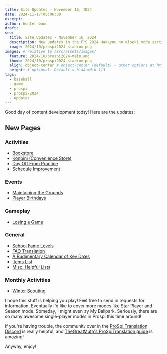 ```yaml
---
title: Site Updates - November 16, 2024
date: 2024-11-17T06:06:00
excerpt: 
author: hunter-baun
draft:
seo:
  title: Site Updates - November 16, 2024
  description: New updates in the PYS 2024 Hakkyuu no Kiseki mode section
  image: 2024/10/prospi2024-stadium.png
images: # relative to /src/assets/images/
  feature: 2024/10/prospi2024-main.png
  thumb: 2024/10/prospi2024-stadium.png
  align: object-center # object-center (default) - other options at https://tailwindcss.com/docs/object-position
  height: # optional. Default = h-48 md:h-1/3
tags:
  - baseball
  - game
  - prospi
  - prospi-2024
  - updates
---
```


Good day of content development today! Here are the updates:

## New Pages

### Activities
- [Bookstore](/games/Prospi/Prospi20242025/Modes/HakkyuuNoKiseki/Activities/Bookstore)
- [Konbini (Convenience Store)](/games/Prospi/Prospi20242025/Modes/HakkyuuNoKiseki/Activities/Konbini)
- [Day Off From Practice](/games/Prospi/Prospi20242025/Modes/HakkyuuNoKiseki/Activities/Day-Off)
- [Schedule Improvement](/games/Prospi/Prospi20242025/Modes/HakkyuuNoKiseki/Activities/Schedule-Improvement)

### Events
- [Maintaining the Grounds](/games/Prospi/Prospi20242025/Modes/HakkyuuNoKiseki/Events/Grounds-Maintenance)
- [Player Birthdays](/games/Prospi/Prospi20242025/Modes/HakkyuuNoKiseki/Events/Player-Birthday)

### Gameplay
- [Losing a Game](/games/Prospi/Prospi20242025/Modes/HakkyuuNoKiseki/Gameplay/Losing-a-Game)

### General
- [School Fame Levels](/games/Prospi/Prospi20242025/Modes/HakkyuuNoKiseki/General/Fame-Levels)
- [FAQ Translation](/games/Prospi/Prospi20242025/Modes/HakkyuuNoKiseki/General/FAQ)
- [A Rudimentary Calendar of Key Dates](/games/Prospi/Prospi20242025/Modes/HakkyuuNoKiseki/General/Holidays-Key-Dates)
- [Items List](/games/Prospi/Prospi20242025/Modes/HakkyuuNoKiseki/General/Items)
- [Misc. Helpful Lists](/games/Prospi/Prospi20242025/Modes/HakkyuuNoKiseki/General/Lists)

### Monthly Activities
- [Winter Scouting](/games/Prospi/Prospi20242025/Modes/HakkyuuNoKiseki/Monthly/November/Winter-Scouting)

I hope this stuff is helping you play! Feel free to send in requests for information. Eventually I'd like to cover more modes like Star Player and Season mode. Someday, I might even try My Ballpark. Seriously, there are so many awesome single-player modes in Prospi this time around!

If you're having trouble, the community over in the [ProSpi Translation Discord](https://discord.gg/pVGaPXYVRq) is really helpful, and [TheGreatMuta's ProSpiTranslation guide](https://prospitranslation.wixsite.com/2024) is amazing!

Anyway, enjoy!